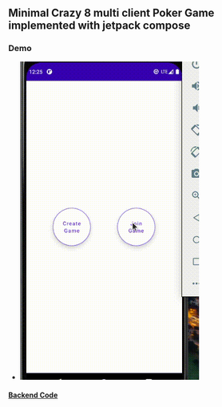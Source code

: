 ## Minimal Crazy 8 multi client Poker Game implemented with jetpack compose

### Demo

- ![Application demo](./demo/joingame.gif)

#### [Backend Code](https://github.com/titanht/socket-poker-server)
